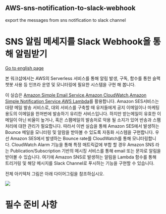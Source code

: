 ## AWS-sns-notification-to-slack-webhook
 export the messages from sns notification to slack channel


SNS 알림 메세지를 Slack Webhook을 통해 알림받기
=================================
[Go to english page](./Readme.en.md)

본 워크샵에서는 AWS의 Serverless 서비스를 통해 알림 발생, 구독, 함수를 통한 슬랙 챗봇 사용 등 인프라 운영 및 모니터링에 필요한 시스템을 구현 해 봅니다.

이 실습은 [Amazon Simple Email Service](https://aws.amazon.com/ko/ses/),[Amazon CloudWatch](https://aws.amazon.com/ko/cloudwatch/),[Amazon Simple Notification Service](https://aws.amazon.com/ko/sns/),[AWS Lambda](https://aws.amazon.com/ko/lambda/)를 활용합니다.
Amazon SES서비스는 대량 메일 발송 서비스로, 대외 서비스를 구축할 때 유저들에게 공지 이메일이나 마케팅 용도의 이메일을 한꺼번에 발송하기 유리한 서비스입니다.
하지만 받는메일이 유효한 이메일이 아닌 비율이 높거나, 혹은 스팸메일의 발송처로 악용 될 소지가 있어 반송과 스팸처리에 대한 관리가 필요합니다.
따라서 이번 실습을 통해 Amazon SES에서 발생하는 Bounce 메일을 모니터링 및 알람을 받아볼 수 있도록 자동화 시스템을 구현합니다.
우선 Amazon SES에서 발생하는 Bounce rate를 CloudWatch를 통해 모니터링합니다.
CloudWatch Alarm 기능을 통해 특정 매트릭값에 부합 할 경우 Amazon SNS 라는 Publication/Subscription 기반의 메시징 서비스를 통해 email 또는 문자로 알림을 받아볼 수 있습니다.
여기에 Amazon SNS로 발생하는 알림을 Lambda 함수를 통해 트리거링 및 해당 메시지를 Slack Channel로 푸시하는 기능을 구현할 수 있습니다.

전체 아키텍처 그림은 아래 다이어그림을 참조하십시오.

<!--아키텍쳐 이미지 블라블라 -->
![](media/image2.png)

필수 준비 사항
==============


